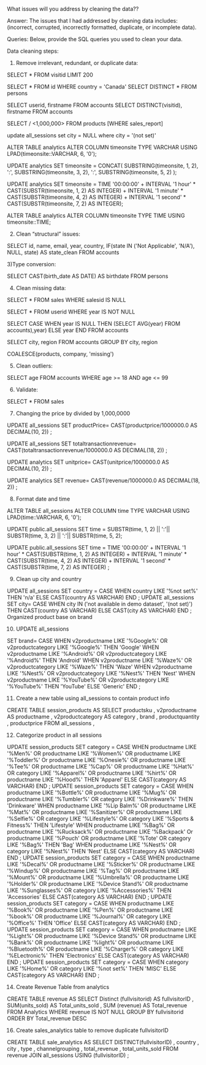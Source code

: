 What issues will you address by cleaning the data??

Answer: The issues that I had addressed by cleaning data includes: (incorrect, corrupted, incorrectly formatted, duplicate, or incomplete data).


Queries:
Below, provide the SQL queries you used to clean your data.




Data cleaning steps:

1) Remove irrelevant, redundant, or duplicate data:

SELECT * FROM visitid
LIMIT 200

SELECT * FROM id WHERE country = 'Canada'
SELECT DISTINCT * FROM persons

SELECT userid, firstname FROM accounts
SELECT DISTINCT(visitid), firstname FROM accounts

SELECT <sales> / <1,000,000>
FROM products
[WHERE sales_report]

update all_sessions 
set city = NULL
where city = '(not set)'

ALTER TABLE analytics
ALTER COLUMN timeonsite
TYPE VARCHAR
USING LPAD(timeonsite::VARCHAR, 6, '0');

UPDATE analytics
SET timeonsite = CONCAT(
    SUBSTRING(timeonsite, 1, 2),
    ':',
    SUBSTRING(timeonsite, 3, 2),
    ':',
    SUBSTRING(timeonsite, 5, 2)
);

UPDATE analytics
SET timeonsite = TIME '00:00:00' + 
           INTERVAL '1 hour' * CAST(SUBSTR(timeonsite, 1, 2) AS INTEGER) +
           INTERVAL '1 minute' * CAST(SUBSTR(timeonsite, 4, 2) AS INTEGER) +
           INTERVAL '1 second' * CAST(SUBSTR(timeonsite, 7, 2) AS INTEGER);

ALTER TABLE analytics
ALTER COLUMN timeonsite TYPE TIME USING timeonsite::TIME;


2) Clean “structural” issues:

SELECT id, name, email, year, country,
IF(state IN ('Not Applicable', 'N/A'), NULL, state) AS state_clean
FROM accounts

3)Type conversion:

SELECT CAST(birth_date AS DATE) AS birthdate FROM persons

4) Clean missing data:
  
  
SELECT *
FROM sales
WHERE salesid IS NULL

SELECT * FROM userid WHERE year IS NOT NULL


SELECT
CASE
WHEN year IS NULL THEN (SELECT AVG(year) FROM accounts),year)
ELSE year
END
FROM accounts


SELECT city, region FROM accounts
GROUP BY city, region
  
COALESCE(products, company, 'missing')

5) Clean outliers:

SELECT age FROM accounts WHERE age >= 18 AND age <= 99

6) Validate:

SELECT * FROM sales

7) Changing the price by divided by 1,000,0000
   
UPDATE all_sessions
SET productPrice= CAST(productprice/1000000.0 AS DECIMAL(10, 2))
;

UPDATE all_sessions
SET totaltransactionrevenue= CAST(totaltransactionrevenue/1000000.0 AS DECIMAL(18, 2))
;

UPDATE analytics
SET unitprice= CAST(unitprice/1000000.0 AS DECIMAL(10, 2))
;

UPDATE analytics
SET revenue= CAST(revenue/1000000.0 AS DECIMAL(18, 2))
;

8) Format date and time
   
ALTER TABLE all_sessions
ALTER COLUMN time
TYPE VARCHAR
USING LPAD(time::VARCHAR, 6, '0');

UPDATE public.all_sessions
SET time = SUBSTR(time, 1, 2) || ':'||  SUBSTR(time, 3, 2) || ':'||  SUBSTR(time, 5, 2);

UPDATE public.all_sessions
SET time = TIME '00:00:00' + 
           INTERVAL '1 hour' * CAST(SUBSTR(time, 1, 2) AS INTEGER) +
           INTERVAL '1 minute' * CAST(SUBSTR(time, 4, 2) AS INTEGER) +
           INTERVAL '1 second' * CAST(SUBSTR(time, 7, 2) AS INTEGER)
;

9) Clean up city and country
    
UPDATE all_sessions
SET country = CASE
        WHEN country LIKE '%not set%'
		THEN 'n/a'
        ELSE CAST(country AS VARCHAR)
		END
;
UPDATE all_sessions
	SET city= CASE
        	WHEN city IN ('not available in demo dataset', '(not set)') 
				THEN CAST(country AS VARCHAR)
        	ELSE CAST(city AS VARCHAR)
		END
;
Organized product base on brand

10) UPDATE all_sessions
    
SET brand= CASE
		WHEN v2productname LIKE '%Google%' OR v2productcategory LIKE '%Google%'
			THEN 'Google'
		WHEN v2productname LIKE '%Android%' OR v2productcategory LIKE '%Android%'
			THEN 'Android'
		WHEN v2productname LIKE '%Waze%' OR v2productcategory LIKE '%Waze%'
			THEN 'Waze'
		WHEN v2productname LIKE '%Nest%' OR v2productcategory LIKE '%Nest%'
			THEN 'Nest'
		WHEN v2productname LIKE '%YouTube%' OR v2productcategory LIKE '%YouTube%'
			THEN 'YouTube'
		ELSE 'Generic'
	END 
;

11) Create a new table using all_sessions to contain product info
    
CREATE TABLE session_products AS
    SELECT productsku
            , v2productname AS productname
            , v2productcategory AS category
            , brand
            , productquantity
            , productprice
    FROM all_sessions
,

12) Categorize product in all sessions
    
UPDATE session_products
SET category = CASE
        WHEN productname LIKE '%Men%'
	            OR productname LIKE '%Women%' 
	            OR productname LIKE '%Toddler%'
                Or productname LIKE '%Onesie%'
				OR productname LIKE '%Tee%'
				OR productname LIKE '%Cap%'
				OR productname LIKE '%Hat%'
	            OR category LIKE '%Apparel%'
                OR productname LIKE '%hirt%'
                OR productname LIKE '%Hood%'
		    THEN 'Apparel'
        ELSE CAST(category AS VARCHAR)
END 
;
UPDATE session_products
SET category = CASE
        WHEN productname LIKE '%Bottle%'
                OR productname LIKE '%Mug%'
                OR productname LIKE '%Tumbler%'
                OR category LIKE '%Drinkware%'
            THEN 'Drinkware'
        WHEN productname LIKE '%Lip Balm%'
                OR productname LIKE '%Mat%'
				OR productname LIKE '%Sanitizer%'
                OR productname LIKE '%Selfie%'
                OR category LIKE '%Lifestyle%'
                OR category LIKE '%Sports & Fitness%'
            THEN 'Lifestyle'
        WHEN productname LIKE '%Bag%'
                OR productname LIKE '%Rucksack%'
				OR productname LIKE '%Backpack'
				Or productname LIKE '%Pouch'
                OR productname LIKE '%Tote'
                OR category LIKE '%Bag%'
            THEN 'Bag'
        WHEN productname LIKE '%Nest%'
            OR category LIKE '%Nest%'
            THEN 'Nest'
    ELSE CAST(category AS VARCHAR)
END
;
UPDATE session_products
SET category = CASE
        WHEN productname LIKE '%Decal%'
	            OR productname LIKE '%Sticker%' 
	            OR productname LIKE '%Windup%'
                OR productname LIKE '%Tag%'
                OR productname LIKE '%Mount%'
		        OR productname LIKE '%Umbrella%'
		        OR productname LIKE '%Holder%'
                OR productname LIKE '%Device Stand%'
                OR productname LIKE '%Sunglasses%'
                OR category LIKE '%Accessories%'
		    THEN 'Accessories'
    ELSE CAST(category AS VARCHAR)
END
;
UPDATE session_products
SET category = CASE
        WHEN productname LIKE '%Book%'
	            OR productname LIKE '%Pen%' 
                OR productname LIKE '%book%' 
	            OR productname LIKE '%Journal%'
	            OR category LIKE '%Office%'
		    THEN 'Office'
    ELSE CAST(category AS VARCHAR)
END
;
UPDATE session_products
SET category = CASE
        WHEN productname LIKE '%Light%'
                OR productname LIKE '%Device Stand%'
                OR productname LIKE '%Bank%'
				OR productname LIKE '%light%'
				OR productname LIKE '%Bluetooth%'
                OR productname LIKE '%Charger%'
	            OR category LIKE '%ELectronic%'
		    THEN 'Electronics'
    ELSE CAST(category AS VARCHAR)
END
;
UPDATE session_products
SET category = CASE
        WHEN category LIKE '%Home%'
                OR category LIKE '%not set%'
		    THEN 'MISC'
    ELSE CAST(category AS VARCHAR)
    END
;

14) Create Revenue Table from analytics
    
CREATE TABLE revenue AS
	SELECT Distinct (fullvisitorid) AS fullvisitorID
		, SUM(units_sold) AS Total_units_sold
		, SUM (revenue) AS Total_revenue
	FROM Analytics
	WHERE revenue IS NOT NULL
	GROUP BY fullvisitorid
	ORDER BY Total_revenue DESC
 
16) Create sales_analytics table to remove duplicate fullvisitorID
    
CREATE TABLE sale_analytics AS
	SELECT DISTINCT(fullvisitorID)
		, country
		, city
		, type
		, channelgrouping
		, total_revenue 
		, total_units_sold
	FROM revenue 
	JOIN all_sessions
	USING (fullvisitorID)
;
